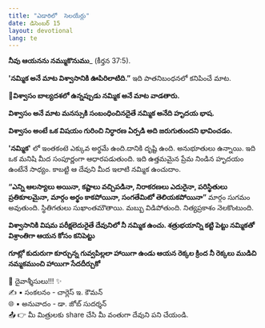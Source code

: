 ```yaml
---
title: "ఎడారిలో  సెలయేర్లు"
date: డిసెంబర్ 15
layout: devotional
lang: te
---
```


**నీవు ఆయనను నమ్ముకొనుము**_ (కీర్తన 37:5). 

**'నమ్మిక అనే మాట విశ్వాసానికి ఊపిరిలాటిది.”** ఇది పాతనిబంధనలో కనిపించే మాట.

**📖విశ్వాసం బాల్యదశలో ఉన్నప్పుడు నమ్మిక అనే మాట వాడతారు.**

**విశ్వాసం అనే మాట మనస్సుకి సంబంధించినదైతే నమ్మిక అనేది హృదయ భాష.**

 **విశ్వాసం అంటే ఒక విషయం గురించి నిర్ధారణ ఏర్పడి అది జరుగుతుందని భావించడం.**

**'నమ్మిక'** లో ఇంతకంటె ఎక్కువ అర్థమే ఉంది.దానికి దృష్టి ఉంది. అనుభూతులు ఉన్నాయి. ఇది ఒక మనిషి మీద సంపూర్ణంగా ఆధారపడుతుంది. ఇది ఉత్తమమైన ప్రేమ నిండిన హృదయం ఉంటేనే సాధ్యం. కాబట్టి ఆ దేవుని మీద ఇలాటి నమ్మిక ఉంచుదాం. 

**“ఎన్ని ఆలస్యాలు అయినా, కష్టాలు వచ్చిపడినా, నిరాకరణలు ఎదురైనా, పరిస్థితులు ప్రతికూలమైనా, మార్గం అర్థం కాకపోయినా, సంగతేమిటో తెలియకపోయినా”** మార్గం సుగమం అవుతుంది. స్థితిగతులు సుఖాంతమౌతాయి. మబ్బు విడిపోతుంది. నిత్యప్రకాశం నెలకొంటుంది.

**విశ్వాసానికి విషమ పరీక్షలెదురైతే దేవునిలో నీ నమ్మిక ఉంచు. శత్రుభయాన్ని కట్టి పెట్టు నమ్మికతో విశ్రాంతిగా ఆయన కోసం కనిపెట్టు**

**గూట్లో కుదురుగా కూర్చున్న గువ్వపిల్లలా హాయిగా ఉండు ఆయన రెక్కల క్రింద నీ రెక్కలు ముడిచి నమ్మకముంచి హాయిగా సేదదీర్చుకో**

<div class="blessing">🙏 <span class="bless-text">దైవాశ్శీసులు!!!</span> ✨</div>

<div class="credit">✍️ <span class="credit-text">▪ సంకలనం - చార్లెస్ ఇ. కౌమన్</span></div>
<div class="credit">🌐 <span class="credit-text">▪ అనువాదం - డా. జోబ్ సుదర్శన్</span></div>


<div class="share">📤 👉 <span class="share-text">మీ మిత్రులకు share చేసి మీ వంతుగా దేవుని పని చేయండి.</span></div>
